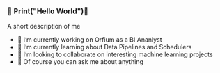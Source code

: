 ### 👋 Print("Hello World")👋

A short description of me

- 🔭 I’m currently working on Orfium as a BI Ananlyst
- 🌱 I’m currently learning about Data Pipelines and Schedulers
- 👯 I’m looking to collaborate on interesting machine learning projects
- 💬 Of course you can ask me about anything

